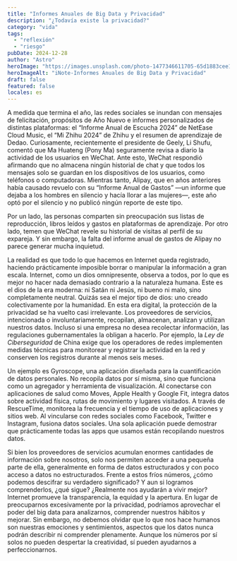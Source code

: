 ```yaml
---
title: "Informes Anuales de Big Data y Privacidad"
description: "¿Todavía existe la privacidad?"
category: "vida"
tags:
  - "reflexión"
  - "riesgo"
pubDate: 2024-12-28
author: "Astro"
heroImage: "https://images.unsplash.com/photo-1477346611705-65d1883cee1e"
heroImageAlt: "iNote-Informes Anuales de Big Data y Privacidad"
draft: false
featured: false
locales: es
---
```


A medida que termina el año, las redes sociales se inundan con mensajes de felicitación, propósitos de Año Nuevo e informes personalizados de distintas plataformas: el “Informe Anual de Escucha 2024” de NetEase Cloud Music, el “Mi Zhihu 2024” de Zhihu y el resumen de aprendizaje de Dedao. Curiosamente, recientemente el presidente de Geely, Li Shufu, comentó que Ma Huateng (Pony Ma) seguramente revisa a diario la actividad de los usuarios en WeChat. Ante esto, WeChat respondió afirmando que no almacena ningún historial de chat y que todos los mensajes solo se guardan en los dispositivos de los usuarios, como teléfonos o computadoras. Mientras tanto, Alipay, que en años anteriores había causado revuelo con su “Informe Anual de Gastos” —un informe que dejaba a los hombres en silencio y hacía llorar a las mujeres—, este año optó por el silencio y no publicó ningún reporte de este tipo.

Por un lado, las personas comparten sin preocupación sus listas de reproducción, libros leídos y gastos en plataformas de aprendizaje. Por otro lado, temen que WeChat revele su historial de visitas al perfil de su expareja. Y sin embargo, la falta del informe anual de gastos de Alipay no parece generar mucha inquietud.

La realidad es que todo lo que hacemos en Internet queda registrado, haciendo prácticamente imposible borrar o manipular la información a gran escala. Internet, como un dios omnipresente, observa a todos, por lo que es mejor no hacer nada demasiado contrario a la naturaleza humana. Este es el dios de la era moderna: ni Satán ni Jesús, ni bueno ni malo, sino completamente neutral. Quizás sea el mejor tipo de dios: uno creado colectivamente por la humanidad. En esta era digital, la protección de la privacidad se ha vuelto casi irrelevante. Los proveedores de servicios, intencionada o involuntariamente, recopilan, almacenan, analizan y utilizan nuestros datos. Incluso si una empresa no desea recolectar información, las regulaciones gubernamentales la obligan a hacerlo. Por ejemplo, la _Ley de Ciberseguridad_ de China exige que los operadores de redes implementen medidas técnicas para monitorear y registrar la actividad en la red y conserven los registros durante al menos seis meses.

Un ejemplo es Gyroscope, una aplicación diseñada para la cuantificación de datos personales. No recopila datos por sí misma, sino que funciona como un agregador y herramienta de visualización. Al conectarse con aplicaciones de salud como Moves, Apple Health y Google Fit, integra datos sobre actividad física, rutas de movimiento y lugares visitados. A través de RescueTime, monitorea la frecuencia y el tiempo de uso de aplicaciones y sitios web. Al vincularse con redes sociales como Facebook, Twitter e Instagram, fusiona datos sociales. Una sola aplicación puede demostrar que prácticamente todas las apps que usamos están recopilando nuestros datos.

Si bien los proveedores de servicios acumulan enormes cantidades de información sobre nosotros, solo nos permiten acceder a una pequeña parte de ella, generalmente en forma de datos estructurados y con poco acceso a datos no estructurados. Frente a estos fríos números, ¿cómo podemos descifrar su verdadero significado? Y aun si logramos comprenderlos, ¿qué sigue? ¿Realmente nos ayudarán a vivir mejor? Internet promueve la transparencia, la equidad y la apertura. En lugar de preocuparnos excesivamente por la privacidad, podríamos aprovechar el poder del big data para analizarnos, comprender nuestros hábitos y mejorar. Sin embargo, no debemos olvidar que lo que nos hace humanos son nuestras emociones y sentimientos, aspectos que los datos nunca podrán describir ni comprender plenamente. Aunque los números por sí solos no pueden despertar la creatividad, sí pueden ayudarnos a perfeccionarnos.
